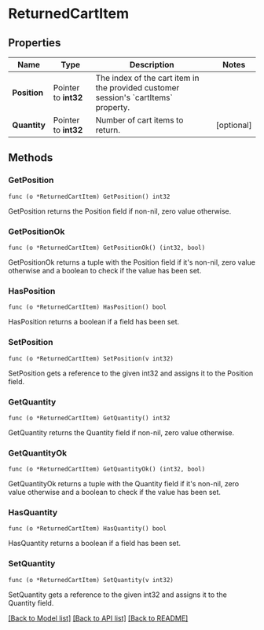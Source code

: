 # ReturnedCartItem

## Properties

Name | Type | Description | Notes
------------ | ------------- | ------------- | -------------
**Position** | Pointer to **int32** | The index of the cart item in the provided customer session&#39;s &#x60;cartItems&#x60; property. | 
**Quantity** | Pointer to **int32** | Number of cart items to return.  | [optional] 

## Methods

### GetPosition

`func (o *ReturnedCartItem) GetPosition() int32`

GetPosition returns the Position field if non-nil, zero value otherwise.

### GetPositionOk

`func (o *ReturnedCartItem) GetPositionOk() (int32, bool)`

GetPositionOk returns a tuple with the Position field if it's non-nil, zero value otherwise
and a boolean to check if the value has been set.

### HasPosition

`func (o *ReturnedCartItem) HasPosition() bool`

HasPosition returns a boolean if a field has been set.

### SetPosition

`func (o *ReturnedCartItem) SetPosition(v int32)`

SetPosition gets a reference to the given int32 and assigns it to the Position field.

### GetQuantity

`func (o *ReturnedCartItem) GetQuantity() int32`

GetQuantity returns the Quantity field if non-nil, zero value otherwise.

### GetQuantityOk

`func (o *ReturnedCartItem) GetQuantityOk() (int32, bool)`

GetQuantityOk returns a tuple with the Quantity field if it's non-nil, zero value otherwise
and a boolean to check if the value has been set.

### HasQuantity

`func (o *ReturnedCartItem) HasQuantity() bool`

HasQuantity returns a boolean if a field has been set.

### SetQuantity

`func (o *ReturnedCartItem) SetQuantity(v int32)`

SetQuantity gets a reference to the given int32 and assigns it to the Quantity field.


[[Back to Model list]](../README.md#documentation-for-models) [[Back to API list]](../README.md#documentation-for-api-endpoints) [[Back to README]](../README.md)



